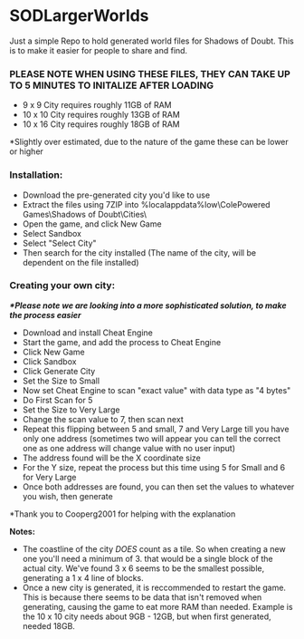 # SODLargerWorlds

Just a simple Repo to hold generated world files for Shadows of Doubt. This is to make it easier for people to share and find.

### **PLEASE NOTE WHEN USING THESE FILES, THEY CAN TAKE UP TO 5 MINUTES TO INITALIZE AFTER LOADING**


- 9 x 9   City requires roughly 11GB of RAM
- 10 x 10 City requires roughly 13GB of RAM
- 10 x 16 City requires roughly 18GB of RAM

*Slightly over estimated, due to the nature of the game these can be lower or higher



### Installation:
- Download the pre-generated city you'd like to use
- Extract the files using 7ZIP into %localappdata%low\ColePowered Games\Shadows of Doubt\Cities\
- Open the game, and click New Game
- Select Sandbox
- Select "Select City"
- Then search for the city installed (The name of the city, will be dependent on the file installed)

### Creating your own city:
***\*Please note we are looking into a more sophisticated solution, to make the process easier***
- Download and install Cheat Engine
- Start the game, and add the process to Cheat Engine
- Click New Game
- Click Sandbox
- Click Generate City
- Set the Size to Small
- Now set Cheat Engine to scan "exact value" with data type as "4 bytes"
- Do First Scan for 5
- Set the Size to Very Large
- Change the scan value to 7, then scan next
- Repeat this flipping between 5 and small, 7 and Very Large till you have only one address (sometimes two will appear you can tell the correct one as one address will change value with no user input)
- The address found will be the X coordinate size
- For the Y size, repeat the process but this time using 5 for Small and 6 for Very Large
- Once both addresses are found, you can then set the values to whatever you wish, then generate

*Thank you to Cooperg2001 for helping with the explanation

**Notes:**
- The coastline of the city *DOES* count as a tile. So when creating a new one you'll need a minimum of 3. that would be a single block of the actual city. We've found 3 x 6 seems to be the smallest possible, generating a 1 x 4 line of blocks.
- Once a new city is generated, it is reccommended to restart the game. This is because there seems to be data that isn't removed when generating, causing the game to eat more RAM than needed. Example is the 10 x 10 city needs about 9GB - 12GB, but when first generated, needed 18GB. 
